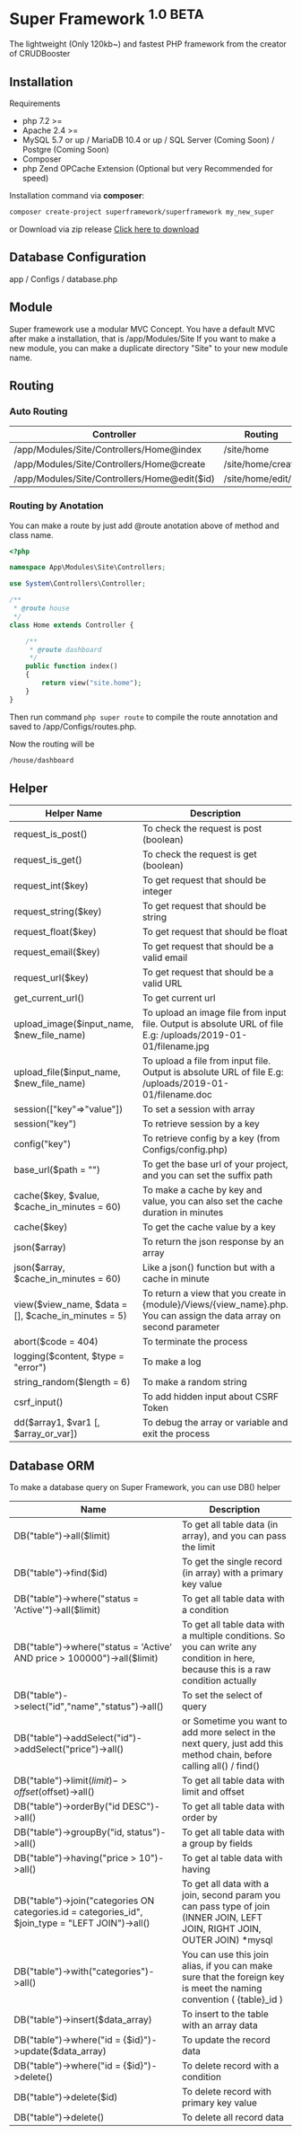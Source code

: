 # Super Framework <sup>1.0 BETA</sup>
The lightweight (Only 120kb~) and fastest PHP framework from the creator of CRUDBooster

## Installation

Requirements
- php 7.2 >= 
- Apache 2.4 >= 
- MySQL 5.7 or up / MariaDB 10.4 or up / SQL Server (Coming Soon) / Postgre (Coming Soon) 
- Composer
- php Zend OPCache Extension (Optional but very Recommended for speed)

Installation command via **composer**: 
```bash
composer create-project superframework/superframework my_new_super
```
or
Download via zip release [Click here to download](https://github.com/crudbooster/superframework/releases)

## Database Configuration
app / Configs / database.php

## Module
Super framework use a modular MVC Concept. You have a default MVC after make a installation, that is /app/Modules/Site
If you want to make a new module, you can make a duplicate directory "Site" to your new module name. 

## Routing
### Auto Routing
| Controller | Routing |
| --- | --- |
| /app/Modules/Site/Controllers/Home@index | /site/home |
| /app/Modules/Site/Controllers/Home@create | /site/home/create |
| /app/Modules/Site/Controllers/Home@edit($id) | /site/home/edit/1 |
### Routing by Anotation
You can make a route by just add @route anotation above of method and class name. 
```php
<?php 

namespace App\Modules\Site\Controllers;

use System\Controllers\Controller;

/**
 * @route house
 */
class Home extends Controller {

    /**
     * @route dashboard
     */
    public function index()
    {
        return view("site.home");
    }
}
```
Then run command `php super route` to compile the route annotation and saved to /app/Configs/routes.php. 

Now the routing will be 
```html
/house/dashboard
```

## Helper
| Helper Name | Description |
| ------------ | ----------- |
| request_is_post() | To check the request is post (boolean) |
| request_is_get() | To check the request is get (boolean) |
| request_int($key) | To get request that should be integer |
| request_string($key) | To get request that should be string | 
| request_float($key) | To get request that should be float |
| request_email($key) | To get request that should be a valid email |
| request_url($key) | To get request that should be a valid URL |
| get_current_url() | To get current url |
| upload_image($input_name, $new_file_name) | To upload an image file from input file. Output is absolute URL of file E.g: /uploads/2019-01-01/filename.jpg |
| upload_file($input_name, $new_file_name) | To upload a file from input file. Output is absolute URL of file E.g: /uploads/2019-01-01/filename.doc | 
| session(["key"=>"value"]) | To set a session with array |
| session("key") | To retrieve session by a key |
| config("key") | To retrieve config by a key (from Configs/config.php)| 
| base_url($path = "") | To get the base url of your project, and you can set the suffix path |
| cache($key, $value, $cache_in_minutes = 60) | To make a cache by key and value, you can also set the cache duration in minutes | 
| cache($key) | To get the cache value by a key |
| json($array) | To return the json response by an array |
| json($array, $cache_in_minutes = 60) | Like a json() function but with a cache in minute |
| view($view_name, $data = [], $cache_in_minutes = 5) | To return a view that  you create in {module}/Views/{view_name}.php. You can assign the data array on second parameter |
| abort($code = 404) | To terminate the process |
| logging($content, $type = "error") | To make a log |
| string_random($length = 6) | To make a random string |
| csrf_input() | To add hidden input about CSRF Token |
| dd($array1, $var1 [, $array_or_var]) | To debug the array or variable and exit the process |

## Database ORM
To make a database query on Super Framework, you can use DB() helper
 
| Name | Description |
| ----- | ----- |
| DB("table")->all($limit) | To get all table data (in array), and you can pass the limit |
| DB("table")->find($id) | To get the single record (in array) with a primary key value |
| DB("table")->where("status = 'Active'")->all($limit) | To get all table data with a condition |
| DB("table")->where("status = 'Active' AND price > 100000")->all($limit) | To get all table data with a multiple conditions. So you can write any condition in here, because this is a raw condition actually |
| DB("table")->select("id","name","status")->all() | To set the select of query | 
| DB("table")->addSelect("id")->addSelect("price")->all() | or Sometime you want to add more select in the next query, just add this method chain, before calling all() / find() | 
| DB("table")->limit($limit)->offset($offset)->all() | To get all table data with limit and offset |
| DB("table")->orderBy("id DESC")->all() | To get all table data with order by |
| DB("table")->groupBy("id, status")->all() | To get all table data with a group by fields |
| DB("table")->having("price > 10")->all() | To get al table data with having |
| DB("table")->join("categories ON categories.id = categories_id", $join_type = "LEFT JOIN")->all() | To get all data with a join, second param you can pass type of join (INNER JOIN, LEFT JOIN, RIGHT JOIN, OUTER JOIN) *mysql |
| DB("table")->with("categories")->all() | You can use this join alias, if you can make sure that the foreign key is meet the naming convention ( {table}_id ) | 
| DB("table")->insert($data_array) | To insert to the table with an array data | 
| DB("table")->where("id = {$id}")->update($data_array) | To update the record data |
| DB("table")->where("id = {$id}")->delete() | To delete record with a condition | 
| DB("table")->delete($id) | To delete record with primary key value | 
| DB("table")->delete() | To delete all record data |
  

